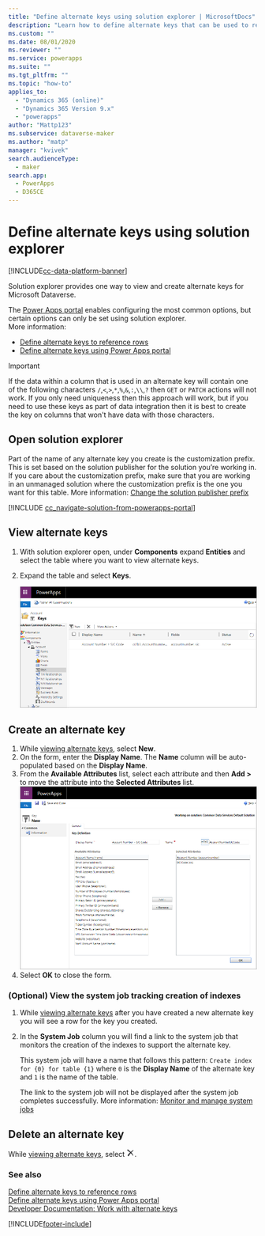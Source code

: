 ```yaml
---
title: "Define alternate keys using solution explorer | MicrosoftDocs"
description: "Learn how to define alternate keys that can be used to reference rows in Microsoft Dataverse using solution explorer"
ms.custom: ""
ms.date: 08/01/2020
ms.reviewer: ""
ms.service: powerapps
ms.suite: ""
ms.tgt_pltfrm: ""
ms.topic: "how-to"
applies_to: 
  - "Dynamics 365 (online)"
  - "Dynamics 365 Version 9.x"
  - "powerapps"
author: "Mattp123"
ms.subservice: dataverse-maker
ms.author: "matp"
manager: "kvivek"
search.audienceType: 
  - maker
search.app: 
  - PowerApps
  - D365CE
---
```

# Define alternate keys using solution explorer

[!INCLUDE[cc-data-platform-banner](../../includes/cc-data-platform-banner.md)]

Solution explorer provides one way to view and create alternate keys for Microsoft Dataverse.

The [Power Apps portal](https://make.powerapps.com/?utm_source=padocs&utm_medium=linkinadoc&utm_campaign=referralsfromdoc) enables configuring the most common options, but certain options can only be set using solution explorer. <br />More information: 
- [Define alternate keys to reference rows](define-alternate-keys-reference-records.md)<br />
- [Define alternate keys using Power Apps portal](define-alternate-keys-portal.md)

> [!IMPORTANT]
> If the data within a column that is used in an alternate key will contain one of the following characters `/`,`<`,`>`,`*`,`%`,`&`,`:`,`\\`,`?` then `GET` or `PATCH` actions will not work. If you only need uniqueness then this approach will work, but if you need to use these keys as part of data integration then it is best to create the key on columns that won't have data with those characters.

## Open solution explorer

Part of the name of any alternate key you create is the customization prefix. This is set based on the solution publisher for the solution you’re working in. If you care about the customization prefix, make sure that you are working in an unmanaged solution where the customization prefix is the one you want for this table. More information: [Change the solution publisher prefix](create-solution.md#solution-publisher) 

[!INCLUDE [cc_navigate-solution-from-powerapps-portal](../../includes/cc_navigate-solution-from-powerapps-portal.md)]

## View alternate keys

1. With solution explorer open, under **Components** expand **Entities** and select the table where you want to view alternate keys.
2. Expand the table and select **Keys**.

    ![View alternate keys.](media/view-alternate-keys-solution-explorer.png)

## Create an alternate key

1. While [viewing alternate keys](#view-alternate-keys), select **New**.
1. On the form, enter the **Display Name**. The **Name** column will be auto-populated based on the **Display Name**. 
2. From the **Available Attributes** list, select each attribute and then **Add >** to move the attribute into the **Selected Attributes** list.
    ![Create Alternate key.](media/create-alternate-key-solution-explorer.png)
1. Select **OK** to close the form.

### (Optional) View the system job tracking creation of indexes

1. While [viewing alternate keys](#view-alternate-keys) after you have created a new alternate key you will see a row for the key you created.
2. In the **System Job** column you will find a link to the system job that monitors the creation of the indexes to support the alternate key. 
    
    This system job will have a name that follows this pattern: `Create index for {0} for table {1}` where `0` is the **Display Name** of the alternate key and `1` is the name of the table.

    The link to the system job will not be displayed after the system job completes successfully. More information: [Monitor and manage system jobs](/power-platform/admin/monitor-manage-system-jobs)


## Delete an alternate key

While [viewing alternate keys](#view-alternate-keys), select ![Delete command.](media/delete.gif).

### See also

[Define alternate keys to reference rows](define-alternate-keys-reference-records.md)<br />
[Define alternate keys using Power Apps portal](define-alternate-keys-portal.md)<br />
[Developer Documentation: Work with alternate keys](../../developer/data-platform/define-alternate-keys-entity.md)


[!INCLUDE[footer-include](../../includes/footer-banner.md)]